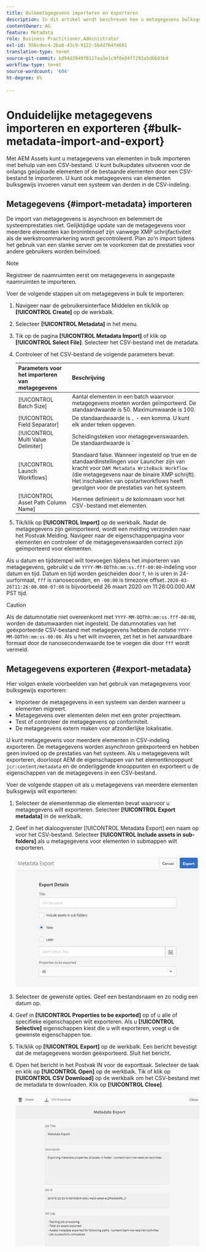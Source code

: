```yaml
---
title: Bulkmetagegevens importeren en exporteren
description: In dit artikel wordt beschreven hoe u metagegevens bulksgewijs kunt importeren en exporteren.
contentOwner: AG
feature: Metadata
role: Business Practitioner,Administrator
exl-id: 956cdec4-2ba8-43c9-9122-564d764f4681
translation-type: tm+mt
source-git-commit: bd94d3949f0117aa3e1c9f0e84f7293a5d6b03b4
workflow-type: tm+mt
source-wordcount: '604'
ht-degree: 8%

---
```


# Onduidelijke metagegevens importeren en exporteren {#bulk-metadata-import-and-export}

Met AEM Assets kunt u metagegevens van elementen in bulk importeren met behulp van een CSV-bestand. U kunt bulkupdates uitvoeren voor de onlangs geüploade elementen of de bestaande elementen door een CSV-bestand te importeren. U kunt ook metagegevens van elementen bulksgewijs invoeren vanuit een systeem van derden in de CSV-indeling.

## Metagegevens {#import-metadata} importeren

De import van metagegevens is asynchroon en belemmert de systeemprestaties niet. Gelijktijdige update van de metagegevens voor meerdere elementen kan bronintensief zijn vanwege XMP schrijfactiviteit als de werkstroommarkering wordt gecontroleerd. Plan zo&#39;n import tijdens het gebruik van een slanke server om te voorkomen dat de prestaties voor andere gebruikers worden beïnvloed.

>[!NOTE]
>
>Registreer de naamruimten eerst om metagegevens in aangepaste naamruimten te importeren.

Voer de volgende stappen uit om metagegevens in bulk te importeren:

1. Navigeer naar de gebruikersinterface Middelen en tik/klik op **[!UICONTROL Create]** op de werkbalk.
1. Selecteer **[!UICONTROL Metadata]** in het menu.
1. Tik op de pagina **[!UICONTROL Metadata Import]** of klik op **[!UICONTROL Select File]**.  Selecteer het CSV-bestand met de metadata.
1. Controleer of het CSV-bestand de volgende parameters bevat:

   | Parameters voor het importeren van metagegevens | Beschrijving |
   |:---|:---|
   | [!UICONTROL Batch Size] | Aantal elementen in een batch waarvoor metagegevens moeten worden geïmporteerd. De standaardwaarde is 50. Maximumwaarde is 100. |
   | [!UICONTROL Field Separator] | De standaardwaarde is `,` - een komma. U kunt elk ander teken opgeven. |
   | [!UICONTROL Multi Value Delimiter] | Scheidingsteken voor metagegevenswaarden. De standaardwaarde is `|` - een pipe. |
   | [!UICONTROL Launch Workflows] | Standaard false. Wanneer ingesteld op true en de standaardinstellingen voor Launcher zijn van kracht voor `DAM Metadata WriteBack Workflow` (die metagegevens naar de binaire XMP schrijft). Het inschakelen van opstartworkflows heeft gevolgen voor de prestaties van het systeem. |
   | [!UICONTROL Asset Path Column Name] | Hiermee definieert u de kolomnaam voor het CSV-bestand met elementen. |

1. Tik/klik op **[!UICONTROL Import]** op de werkbalk. Nadat de metagegevens zijn geïmporteerd, wordt een melding verzonden naar het Postvak Melding. Navigeer naar de eigenschappenpagina voor elementen en controleer of de metagegevenswaarden correct zijn geïmporteerd voor elementen.

Als u datum en tijdstempel wilt toevoegen tijdens het importeren van metagegevens, gebruikt u de `YYYY-MM-DDThh:mm:ss.fff-00:00`-indeling voor datum en tijd. Datum en tijd worden gescheiden door `T`, `hh` is uren in 24-uurformaat, `fff` is nanoseconden, en `-00:00` is timezone offset. `2020-03-26T11:26:00.000-07:00` is bijvoorbeeld 26 maart 2020 om 11:26:00.000 AM PST tijd.

>[!CAUTION]
>
>Als de datumnotatie niet overeenkomt met `YYYY-MM-DDThh:mm:ss.fff-00:00`, worden de datumwaarden niet ingesteld. De datumnotaties van het geëxporteerde CSV-bestand met metagegevens hebben de notatie `YYYY-MM-DDThh:mm:ss-00:00`. Als u het wilt invoeren, zet het in het aanvaardbare formaat door de nanosecondenwaarde toe te voegen die door `fff` wordt vermeld.

## Metagegevens exporteren {#export-metadata}

Hier volgen enkele voorbeelden van het gebruik van metagegevens voor bulksgewijs exporteren:

* Importeer de metagegevens in een systeem van derden wanneer u elementen migreert.
* Metagegevens over elementen delen met een groter projectteam.
* Test of controleer de metagegevens op conformiteit.
* De metagegevens extern maken voor afzonderlijke lokalisatie.

U kunt metagegevens voor meerdere elementen in CSV-indeling exporteren. De metagegevens worden asynchroon geëxporteerd en hebben geen invloed op de prestaties van het systeem. Als u metagegevens wilt exporteren, doorloopt AEM de eigenschappen van het elementknooppunt `jcr:content/metadata` en de onderliggende knooppunten en exporteert u de eigenschappen van de metagegevens in een CSV-bestand.

Voer de volgende stappen uit als u metagegevens van meerdere elementen bulksgewijs wilt exporteren:

1. Selecteer de elementenmap die elementen bevat waarvoor u metagegevens wilt exporteren. Selecteer **[!UICONTROL Export metadata]** in de werkbalk.

1. Geef in het dialoogvenster [!UICONTROL Metadata Export] een naam op voor het CSV-bestand. Selecteer **[!UICONTROL Include assets in sub-folders]** als u metagegevens voor elementen in submappen wilt exporteren.

   ![export_metadata_page](assets/export_metadata_page.png)

1. Selecteer de gewenste opties. Geef een bestandsnaam en zo nodig een datum op.
1. Geef in **[!UICONTROL Properties to be exported]** op of u alle of specifieke eigenschappen wilt exporteren. Als u **[!UICONTROL Selective]** eigenschappen kiest die u wilt exporteren, voegt u de gewenste eigenschappen toe.

1. Tik/klik op **[!UICONTROL Export]** op de werkbalk. Een bericht bevestigt dat de metagegevens worden geëxporteerd. Sluit het bericht.

1. Open het bericht in het Postvak IN voor de exporttaak. Selecteer de taak en klik op **[!UICONTROL Open]** op de werkbalk. Tik of klik op **[!UICONTROL CSV Download]** op de werkbalk om het CSV-bestand met de metadata te downloaden. Klik op **[!UICONTROL Close]**.

   ![csv_download](assets/csv_download.png)
